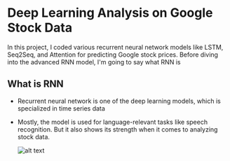 # Deep Learning Analysis on Google Stock Data 

 In this project, I coded various recurrent neural network models like LSTM, Seq2Seq, and Attention for predicting Google stock prices. 
 Before diving into the advanced RNN model, I'm going to say what RNN is 

 
## What is RNN 

* Recurrent neural network is one of the deep learning models, which is specialized in time series data
* Mostly, the model is used for language-relevant tasks like speech recognition. But it also shows its strength when it comes to analyzing stock data.

  ![alt text](https://www.google.com/url?sa=i&url=https%3A%2F%2Fen.m.wikipedia.org%2Fwiki%2FFile%3ARecurrent_neural_network_unfold.svg&psig=AOvVaw2acnnuf8GrkIIbO-Ym13vT&ust=1705109288994000&source=images&cd=vfe&opi=89978449&ved=0CBIQjRxqFwoTCJjhm5_Z1oMDFQAAAAAdAAAAABAD)
